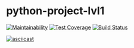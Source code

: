 # python-project-lvl1

[![Maintainability](https://api.codeclimate.com/v1/badges/a99a88d28ad37a79dbf6/maintainability)](https://codeclimate.com/github/codeclimate/codeclimate/maintainability)
[![Test Coverage](https://api.codeclimate.com/v1/badges/a99a88d28ad37a79dbf6/test_coverage)](https://codeclimate.com/github/codeclimate/codeclimate/test_coverage)
[![Build Status](https://travis-ci.com/travis-ci/travis-web.svg?branch=master)](https://travis-ci.com/travis-ci/travis-web)

[![asciicast](https://asciinema.org/a/309881.svg)](https://asciinema.org/a/309881)

